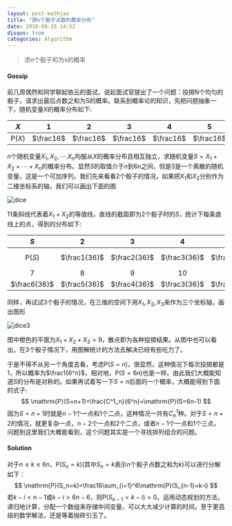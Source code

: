 ```yaml
---
layout: post-mathjax
title: "掷n个骰子点数的概率分布"
date: 2018-09-15 14:52
disqus: true
categories: Algorithm
---
```


> 求n个骰子和为s的概率

#### Gossip

前几周偶然和同学聊起依云的面试，说起面试官提出了一个问题：投掷N个均匀的骰子，请求出最后点数之和为S的概率。联系到概率论的知识，先把问题抽象一下，随机变量$X$的概率分布如下:

|  $X$   |     1     |     2     |     3     |     4     |     5     |     6     |
| :----: | :-------: | :-------: | :-------: | :-------: | :-------: | :-------: |
| P($X$) | $\frac16$ | $\frac16$ | $\frac16$ | $\frac16$ | $\frac16$ | $\frac16$ |

$n$个随机变量$X_1,X_2,\cdots.X_n$均服从$X$的概率分布且相互独立，求随机变量$S=X_1+X_2+\cdots+X_n$的概率分布。显然$S$的取值介于$n$到$6n$之间，但是$S$是一个离散的随机变量，这是一个可加序列。我们先来看看2个骰子的情况，如果把$X_1$和$X_2$分别作为二维坐标系的轴，我们可以画出下面的图

![dice](../../../../assets/images/dice.png)

11条斜线代表着$X_1+X_2$的等值线，直线的截距即为2个骰子时的$S$，统计下每条直线上的点，得到的分布如下:

|       $S$       |      2       |      3       |      4       |      5       |       6        |
| :-------------: | :----------: | :----------: | :----------: | :----------: | :------------: |
| $\mathrm{P}(S)$ | $\frac1{36}$ | $\frac2{36}$ | $\frac3{36}$ | $\frac4{36}$ | $\frac{5}{36}$ |
|        7        |      8       |      9       |      10      |      11      |       12       |
|  $\frac6{36}$   | $\frac5{36}$ | $\frac4{36}$ | $\frac3{36}$ | $\frac2{36}$ |  $\frac1{36}$  |

同样，再试试3个骰子的情况，在三维的空间下用$X_1,X_2,X_3$来作为三个坐标轴，画出图形

![dice3](../../../../assets/images/dice3.png)

图中橙色的平面为$X_1+X_2+X_3=9$，散点即为各种投掷结果。从图中也可以看出，在3个骰子情况下，用图解统计的方法去解决已经有些吃力了。

于是不得不从另一个角度去看，考虑$\mathrm{P}(S=n)$，很显然，这种情况下每次投掷都是1，所以概率为$\frac1{6^n}$，相对地，$\mathrm{P}(S=6n)$也是一样。由此我们大概能知道$S$的分布是对称的。如果再试着写一下$S=n$后面的一个概率，大概能得到下面的式子:
$$
\mathrm{P}(S=n+1)=\frac{C^1_n}{6^n}=\mathrm{P}(S=6n-1)
$$
因为$S=n+1$时就是$n-1$个一点和$1$个二点，这种情况一共有$C_n^1$种。对于$S=n+2$的情况，就更复杂一点，$n-2$个一点和$2$个二点，或者$n-1$个一点和$1$个三点。问题到这里我们大概能看到，这个问题其实是一个寻找排列组合的问题。

#### Solution

对于$n\le k\le 6n$，$\mathrm{P}(S_n=k)$(其中$S_n=k$表示$n$个骰子点数之和为$k$)可以进行分解如下：
$$
\mathrm{P}(S_n=k)=\frac16\sum_{i=1}^6\mathrm{P}(S_{n-1}=k-i)
$$
若$k-i<n-1​$或$k-i>6n-6​$，则$\mathrm{P}(S_{n-1}=k-i)=0​$。运用动态规划的方法，递归地计算，分配一个数组来存储中间变量，可以大大减少计算的时间。至于更高级的数学解法，还是等着抛砖引玉了。